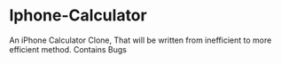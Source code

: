 # Iphone-Calculator
An iPhone Calculator Clone, That will be written from inefficient to more efficient method. Contains Bugs
